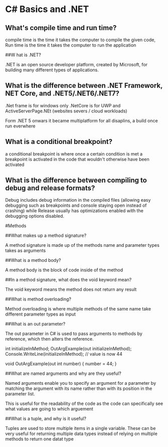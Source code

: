 # C# Basics and .NET
 
## What's compile time and run time?

compile time is the time it takes the computer to compile the given code, Run time is the time it takes the computer to run the application

##W hat is .NET?  

.NET is an open source developer platform, created by Microsoft, for building many different types of applications.

## What is the difference between .NET Framework, NET Core, and .NET5/.NET6/.NET7?  

.Net frame is for windows only
.NetCore is for UWP and ActiveServerPage.NEt (websites severs / cloud workloads)

Form .NET 5 onwars it became multiplatform for all disaplins, a build once run everwhere

## What is a conditional breakpoint?  

a conditional breakpoint is where once a certain condition is met a breakpoint is activated in the code that wouldn't otherwise have been activated

## What is the difference between compiling to debug and release formats?

Debug includes debug information in the compiled files (allowing easy debugging such as breakpoints and console staying open instead of crashing) while Release 
usually has optimizations enabled with the debugging options disabled.

#Methods
 
##What makes up a method signature?  

A method signature is made up of the methods name and parameter types takes as arguments

##What is a method body?  

A method body is the block of code inside of the method

##In a method signature, what does the void keyword mean?  

The void keyword means the method does not return any result

##What is method overloading?  

Method overloading is where multiple methods of the same name take different parameter types as input 

##What is an out parameter?  

The out parameter in C# is used to pass arguments to methods by reference, which then alters the reference.

int initializeInMethod;
OutArgExample(out initializeInMethod);
Console.WriteLine(initializeInMethod);     // value is now 44

void OutArgExample(out int number)
{
    number = 44;
}

##What are named arguments and why are they useful?

Named arguments enable you to specify an argument for a parameter by matching the argument with its name rather than with its position in the parameter list.

This is useful for the readability of the code as the code can specifically see what values are going to which arguement

##What is a tuple, and why is it useful?

Tuples are used to store multiple items in a single variable. These can be very useful for returning multiple data types instead of relying on multiple methods to return one datat type
